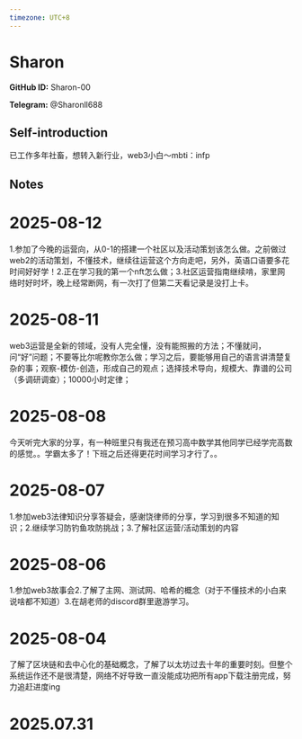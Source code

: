 ```yaml
---
timezone: UTC+8
---
```


# Sharon

**GitHub ID:** Sharon-00

**Telegram:** @Sharonll688

## Self-introduction

已工作多年社畜，想转入新行业，web3小白～mbti：infp

## Notes

<!-- Content_START -->
# 2025-08-12

1.参加了今晚的运营向，从0-1的搭建一个社区以及活动策划该怎么做。之前做过web2的活动策划，不懂技术，继续往运营这个方向走吧，另外，英语口语要多花时间好好学！2.正在学习我的第一个nft怎么做；3.社区运营指南继续啃，家里网络时好时坏，晚上经常断网，有一次打了但第二天看记录是没打上卡。

# 2025-08-11

web3运营是全新的领域，没有人完全懂，没有能照搬的方法；不懂就问，问“好”问题；不要等比尔呢教你怎么做；学习之后，要能够用自己的语言讲清楚复杂的事；观察-模仿-创造，形成自己的观点；选择技术导向，规模大、靠谱的公司（多调研调查）；10000小时定律；

# 2025-08-08

今天听完大家的分享，有一种班里只有我还在预习高中数学其他同学已经学完高数的感觉。。学霸太多了！下班之后还得更花时间学习才行了。。

# 2025-08-07

1.参加web3法律知识分享答疑会，感谢饶律师的分享，学习到很多不知道的知识；2.继续学习防钓鱼攻防挑战；3.了解社区运营/活动策划的内容

# 2025-08-06

1.参加web3故事会2.了解了主网、测试网、哈希的概念（对于不懂技术的小白来说啥都不知道）3.在胡老师的discord群里遨游学习。

# 2025-08-04

了解了区块链和去中心化的基础概念，了解了以太坊过去十年的重要时刻。但整个系统运作还不是很清楚，网络不好导致一直没能成功把所有app下载注册完成，努力追赶进度ing


# 2025.07.31


<!-- Content_END -->
